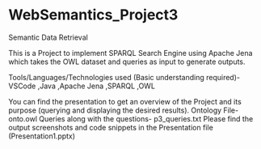# WebSemantics_Project3
 Semantic Data Retrieval
 
This is a Project to implement SPARQL Search Engine using Apache Jena which takes the OWL dataset and queries as input to generate outputs.

Tools/Languages/Technologies used (Basic understanding required)-
VSCode
,Java
,Apache Jena
,SPARQL
,OWL

You can find the presentation to get an overview of the Project and its purpose (querying and displaying the desired results).
Ontology File- onto.owl
Queries along with the questions- p3_queries.txt
Please find the output screenshots and code snippets in the Presentation file (Presentation1.pptx)

